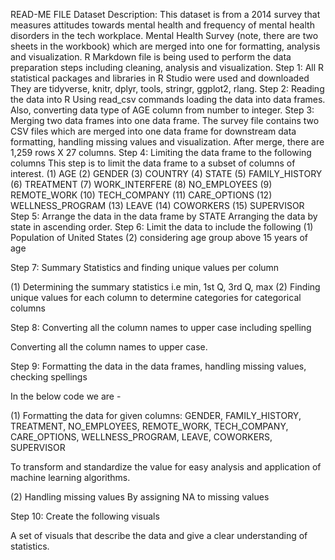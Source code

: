 READ-ME FILE
Dataset Description: 
This dataset is from a 2014 survey that measures attitudes towards mental health and frequency of mental health disorders in the tech workplace. Mental Health Survey (note, there are two sheets in the workbook) which are merged into one for formatting, analysis and visualization.
R Markdown file is being used to perform the data preparation steps including cleaning, analysis and visualization.
Step 1: All R statistical packages and libraries in R Studio were used and downloaded
They are tidyverse, knitr, dplyr, tools, stringr, ggplot2, rlang.
Step 2: Reading the data into R
Using read_csv commands loading the data into data frames.
Also, converting data type of AGE column from number to integer.
Step 3: Merging two data frames into one data frame.
The survey file contains two CSV files which are merged into one data frame for downstream data formatting, handling missing values and visualization.
After merge, there are 1,259 rows X 27 columns.
Step 4: Limiting the data frame to the following columns
This step is to limit the data frame to a subset of columns of interest.
(1) AGE
(2) GENDER
(3) COUNTRY
(4) STATE
(5) FAMILY_HISTORY
(6) TREATMENT
(7) WORK_INTERFERE
(8) NO_EMPLOYEES
(9) REMOTE_WORK
(10) TECH_COMPANY
(11) CARE_OPTIONS
(12) WELLNESS_PROGRAM
(13) LEAVE
(14) COWORKERS
(15) SUPERVISOR
Step 5: Arrange the data in the data frame by STATE
Arranging the data by state in ascending order.
Step 6: Limit the data to include the following
(1) Population of United States 
(2) considering age group above 15 years of age

Step 7: Summary Statistics and finding unique values per column

(1) Determining the summary statistics i.e min, 1st Q, 3rd Q, max
(2) Finding unique values for each column to determine categories for categorical columns 

Step 8: Converting all the column names to upper case including spelling

Converting all the column names to upper case.

Step 9: Formatting the data in the data frames, handling missing values, checking spellings

In the below code we are -

(1) Formatting the data for given columns:
GENDER, FAMILY_HISTORY, TREATMENT, NO_EMPLOYEES, REMOTE_WORK, TECH_COMPANY, CARE_OPTIONS, WELLNESS_PROGRAM, LEAVE, COWORKERS, SUPERVISOR

To transform and standardize the value for easy analysis and application of machine learning algorithms.

(2) Handling missing values
By assigning NA to missing values

Step 10: Create the following visuals

A set of visuals that describe the data and give a clear understanding of statistics.

